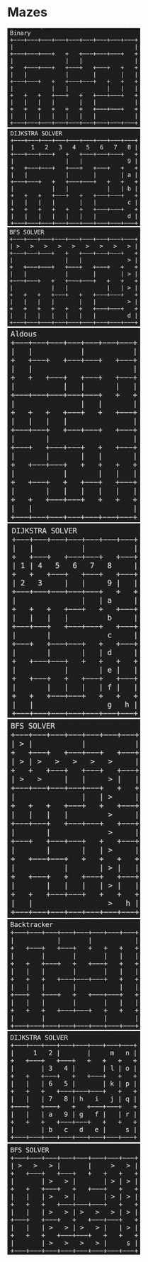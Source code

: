 # Mazes

<img src="https://github.com/SoniaOrlikowska/maze/blob/master/1.png" width="300"><img src="https://github.com/SoniaOrlikowska/maze/blob/master/2.png" width="300"><img src="https://github.com/SoniaOrlikowska/maze/blob/master/3.png" width="300">
<img src="https://github.com/SoniaOrlikowska/maze/blob/master/4.png" width="300"><img src="https://github.com/SoniaOrlikowska/maze/blob/master/5.png" width="300"><img src="https://github.com/SoniaOrlikowska/maze/blob/master/6.png" width="300">
<img src="https://github.com/SoniaOrlikowska/maze/blob/master/7.png" width="300"><img src="https://github.com/SoniaOrlikowska/maze/blob/master/8.png" width="300"><img src="https://github.com/SoniaOrlikowska/maze/blob/master/9.png" width="300">
